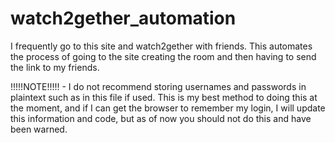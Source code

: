 # watch2gether_automation
I frequently go to this site and watch2gether with friends. This automates the process of going to the site creating the room and then having to send the link to my friends.

!!!!!NOTE!!!!! - I do not recommend storing usernames and passwords in plaintext such as in this file if used. This is my best method to doing this at the moment, and if I can get the browser to remember my login, I will update this information and code, but as of now you should not do this and have been warned.
